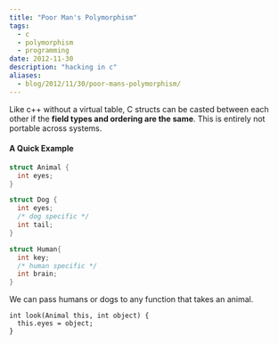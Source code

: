```yaml
---
title: "Poor Man's Polymorphism"
tags:
  - c
  - polymorphism
  - programming
date: 2012-11-30
description: "hacking in c"
aliases:
  - blog/2012/11/30/poor-mans-polymorphism/
---
```



Like c++ without a virtual table, C structs can be casted between each other if the **field types and ordering are the same**.  This is entirely not portable across systems.


#### A Quick Example

```c
struct Animal {
  int eyes;
}

struct Dog {
  int eyes;
  /* dog specific */
  int tail;
}

struct Human{
  int key;
  /* human specific */
  int brain;
}
```

We can pass humans or dogs to any function that takes an animal.

```
int look(Animal this, int object) {
  this.eyes = object;
}
```


